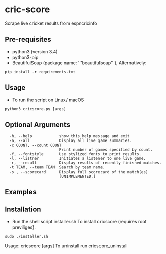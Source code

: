 # cric-score
Scrape live cricket results from espncricinfo

## Pre-requisites
* python3 (version 3.4)
* python3-pip
* BeautifulSoup (package name: '''beautifulsoup'''), Alternatively:
```
pip install -r requirements.txt
```

## Usage
* To run the script on Linux/ macOS
```
python3 cricscore.py [args]
```

## Optional Arguments
```
  -h, --help            show this help message and exit
  -a, --all             Display all live game summaries.
  -c COUNT, --count COUNT
                        Print number of games specified by count.
  -f, --fontstyle       Use stylized fonts to print results.
  -l, --listner         Initiates a listener to one live game.
  -r, --result          Display results of recently finished matches.
  -t TEAM, --team TEAM  Search by team name.
  -s , --scorecard      Display full scorecard of the match(es)
                        [UNIMPLEMENTED.]
```

## Examples


## Installation
* Run the shell script installer.sh
To install cricscore (requires root previliges).
```
sudo ./installer.sh
```
Usage: cricscore [args]
To uninstall run cricscore_uninstall

